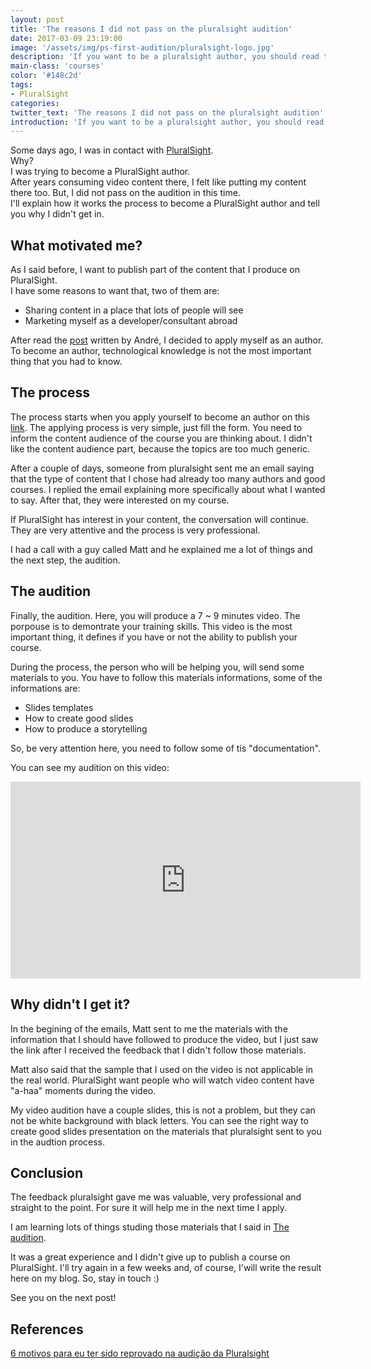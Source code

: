```yaml
---
layout: post
title: 'The reasons I did not pass on the pluralsight audition'
date: 2017-03-09 23:19:00
image: '/assets/img/ps-first-audition/pluralsight-logo.jpg'
description: 'If you want to be a pluralsight author, you should read this post'
main-class: 'courses'
color: '#148c2d'
tags:
- PluralSight
categories:
twitter_text: 'The reasons I did not pass on the pluralsight audition'
introduction: 'If you want to be a pluralsight author, you should read this post'
---
```


Some days ago, I was in contact with [PluralSight](https://www.pluralsight.com/).   
Why?  
I was trying to become a PluralSight author.  
After years consuming video content there, I felt like putting my content there too. But, I did not pass on the audition in this time.  
I'll explain how it works the process to become a PluralSight author and tell you why I didn't get in.  

## What motivated me?
As I said before, I want to publish part of the content that I produce on PluralSight.  
I have some reasons to want that, two of them are:
  * Sharing content in a place that lots of people will see
  * Marketing myself as a developer/consultant abroad  


After read the [post](http://www.andrealveslima.com.br/blog/index.php/2014/02/19/6-motivos-para-eu-ter-sido-reprovado-na-audicao-da-pluralsight/) written by André, I decided to apply myself as an author.  
To become an author, technological knowledge is not the most important thing that you had to know.


## The process
The process starts when you apply yourself to become an author on this [link](https://www.pluralsight.com/teach). The applying process is very simple, just fill the form. You need to inform the content audience of the course you are thinking about. I didn't like the content audience part, because the topics are too much generic.

After a couple of days, someone from pluralsight sent me an email saying that the type of content that I chose had already too many authors and good courses. I replied the email explaining more specifically about what I wanted to say. After that, they were interested on my course.  

If PluralSight has interest in your content, the conversation will continue. They are very attentive and the process is very professional.  

I had a call with a guy called Matt and he explained me a lot of things and the next step, the audition.

<a name="audtion"></a>
## The audition  
Finally, the audition. Here, you will produce a 7 ~ 9 minutes video. The porpouse is to demontrate your training skills. This video is the most important thing, it defines if you have or not the ability to publish your course.

During the process, the person who will be helping you, will send some materials to you. You have to follow this materials informations, some of the informations are:
  * Slides templates
  * How to create good slides
  * How to produce a storytelling


So, be very attention here, you need to follow some of tis "documentation".

You can see my audition on this video:
<iframe width="560" height="315" src="https://www.youtube.com/embed/INBScjZ1x2c" frameborder="0" allowfullscreen></iframe>

## Why didn't I get it?
In the begining of the emails, Matt sent to me the materials with the information that I should have followed to produce the video, but I just saw the link after I received the feedback that I didn't follow those materials.

Matt also said that the sample that I used on the video is not applicable in the real world. PluralSight want people who will watch video content have "a-haa" moments during the video.

My video audition have a couple slides, this is not a problem, but they can not be white background with black letters. You can see the right way to create good slides presentation on the materials that pluralsight sent to you in the audtion process.


## Conclusion
The feedback pluralsight gave me was valuable, very professional and straight to the point. For sure it will help me in the next time I apply.

I am learning lots of things studing those materials that I said in [The audition](#audtion). 

It was a great experience and I didn't give up to publish a course on PluralSight. I'll try again in a few weeks and, of course, I'will write the result here on my blog. So, stay in touch :)


See you on the next post!


## References
[6 motivos para eu ter sido reprovado na audição da Pluralsight](http://www.andrealveslima.com.br/blog/index.php/2014/02/19/6-motivos-para-eu-ter-sido-reprovado-na-audicao-da-pluralsight/)
